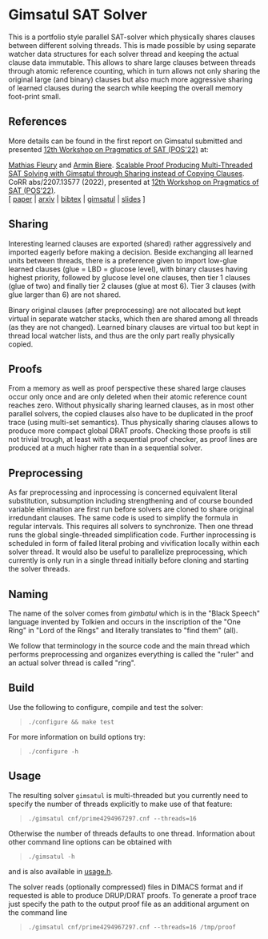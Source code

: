 # Gimsatul SAT Solver

This is a portfolio style parallel SAT-solver which physically shares
clauses between different solving threads.  This is made possible by using
separate watcher data structures for each solver thread and keeping the
actual clause data immutable.  This allows to share large clauses between
threads through atomic reference counting, which in turn allows not only
sharing the original large (and binary) clauses but also much more
aggressive sharing of learned clauses during the search while keeping the
overall memory foot-print small.

## References

More details can be found in the first report on Gimsatul submitted and presented
[12th Workshop on Pragmatics of SAT (POS'22)](http://www.pragmaticsofsat.org/2022)
at:


>
<a href="https://cca.informatik.uni-freiburg.de/fleury/index.html#publications">Mathias Fleury</a>
and
<a href="https://cca.informatik.uni-freiburg.de/biere/index.html#publications">Armin Biere</a>.
<a href="https://cca.informatik.uni-freiburg.de/papers/FleuryBiere-ARXIV22.pdf">Scalable Proof Producing Multi-Threaded SAT Solving with Gimsatul through Sharing instead of Copying Clauses</a>.
CoRR abs/2207.13577 (2022), presented at
<a href="http://www.pragmaticsofsat.org/2022/">12th Workshop on Pragmatics of SAT (POS'22)</a>.
<br>
[ <a href="https://cca.informatik.uni-freiburg.de/papers/FleuryBiere-ARXIV22.pdf">paper</a>
| <a href="http://arxiv.org/abs/2207.13577">arxiv</a>
| <a href="https://cca.informatik.uni-freiburg.de/papers/FleuryBiere-ARXIV22.bib">bibtex</a>
| <a href="https://github.com/arminbiere/gimsatul">gimsatul</a>
| <a href="https://cca.informatik.uni-freiburg.de/biere/talks/Biere-POS22-talk.pdf">slides</a>
]

## Sharing

Interesting learned clauses are exported (shared) rather aggressively and
imported eagerly before making a decision.  Beside exchanging all learned
units between threads, there is a preference given to import low-glue
learned clauses (glue = LBD = glucose level), with binary clauses having
highest priority, followed by glucose level one clauses, then tier 1 clauses
(glue of two) and finally tier 2 clauses (glue at most 6).  Tier 3 clauses
(with glue larger than 6) are not shared.

Binary original clauses (after preprocessing) are not allocated but kept
virtual in separate watcher stacks, which then are shared among all threads
(as they are not changed).  Learned binary clauses are virtual too but
kept in thread local watcher lists, and thus are the only part really
physically copied.

## Proofs

From a memory as well as proof perspective these shared large clauses occur
only once and are only deleted when their atomic reference count reaches
zero.  Without physically sharing learned clauses, as in most other parallel
solvers, the copied clauses also have to be duplicated in the proof trace
(using multi-set semantics).  Thus physically sharing clauses allows to
produce more compact global DRAT proofs.  Checking those proofs is still not
trivial trough, at least with a sequential proof checker, as proof lines are
produced at a much higher rate than in a sequential solver.

## Preprocessing

As far preprocessing and inprocessing is concerned equivalent literal
substitution, subsumption including strengthening and of course bounded
variable elimination are first run before solvers are cloned to share
original irredundant clauses.  The same code is used to simplify the
formula in regular intervals. This requires all solvers to synchronize.
Then one thread runs the global single-threaded simplification code.
Further inprocessing is scheduled in form of failed literal probing and
vivification locally within each solver thread.  It would also be useful to
parallelize preprocessing, which currently is only run in a single thread
initially before cloning and starting the solver threads.

## Naming

The name of the solver comes from *gimbatul* which is in the "Black Speech"
language invented by Tolkien and occurs in the inscription of the "One Ring"
in "Lord of the Rings" and literally translates to "find them" (all).

We follow that terminology in the source code and the main thread which
performs preprocessing and organizes everything is called the "ruler" and
an actual solver thread is called "ring".

## Build

Use the following to configure, compile and test the solver:

> `./configure && make test`

For more information on build options try:

> `./configure -h`

## Usage

The resulting solver `gimsatul` is multi-threaded but you currently
need to specify the number of threads explicitly to make use of that
feature:

> `./gimsatul cnf/prime4294967297.cnf --threads=16`

Otherwise the number of threads defaults to one thread.  Information about
other command line options can be obtained with

> `./gimsatul -h`

and is also available in [usage.h](usage.h).

The solver reads (optionally compressed) files in DIMACS format
and if requested is able to produce DRUP/DRAT proofs. To generate a
proof trace just specify the path to the output proof file
as an additional argument on the command line

> `./gimsatul cnf/prime4294967297.cnf --threads=16 /tmp/proof`
